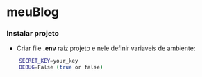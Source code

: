 # meuBlog

### Instalar projeto
 - Criar file **.env** raiz projeto e nele definir variaveis de ambiente:

```sh
    SECRET_KEY=your_key
    DEBUG=False (true or false)
```

